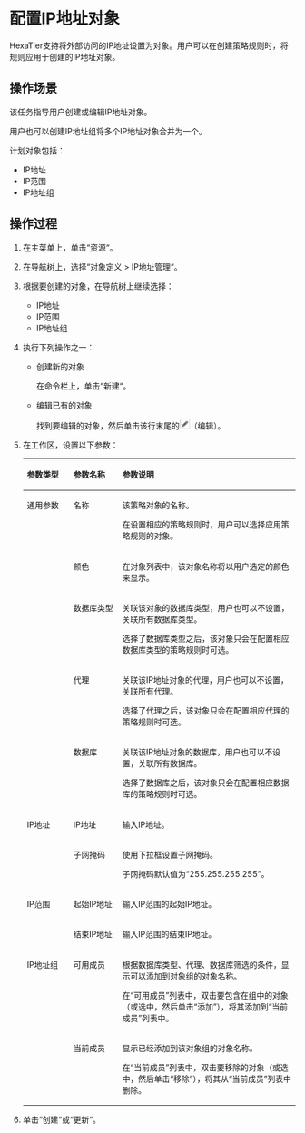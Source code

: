 # 配置IP地址对象<a name="ZH-CN_TOPIC_0111166563"></a>

HexaTier支持将外部访问的IP地址设置为对象。用户可以在创建策略规则时，将规则应用于创建的IP地址对象。

## 操作场景<a name="zh-cn_topic_0110575003_section27234667153559"></a>

该任务指导用户创建或编辑IP地址对象。

用户也可以创建IP地址组将多个IP地址对象合并为一个。

计划对象包括：

-   IP地址
-   IP范围
-   IP地址组

## 操作过程<a name="zh-cn_topic_0110575003_section7106121115212"></a>

1.  在主菜单上，单击“资源“。
2.  在导航树上，选择“对象定义 \> IP地址管理“。
3.  根据要创建的对象，在导航树上继续选择：
    -   IP地址
    -   IP范围
    -   IP地址组

4.  执行下列操作之一：
    -   创建新的对象

        在命令栏上，单击“新建“。

    -   编辑已有的对象

        找到要编辑的对象，然后单击该行末尾的![](figures/编辑.png)（编辑）。


5.  在工作区，设置以下参数：

    <a name="zh-cn_topic_0110575003_table1169941314365"></a>
    <table><thead align="left"><tr id="zh-cn_topic_0110575003_row870091310364"><th class="cellrowborder" valign="top" width="17%" id="mcps1.1.4.1.1"><p id="zh-cn_topic_0110575003_p1270011316363"><a name="zh-cn_topic_0110575003_p1270011316363"></a><a name="zh-cn_topic_0110575003_p1270011316363"></a>参数类型</p>
    </th>
    <th class="cellrowborder" valign="top" width="18%" id="mcps1.1.4.1.2"><p id="zh-cn_topic_0110575003_p11700181318369"><a name="zh-cn_topic_0110575003_p11700181318369"></a><a name="zh-cn_topic_0110575003_p11700181318369"></a>参数名称</p>
    </th>
    <th class="cellrowborder" valign="top" width="65%" id="mcps1.1.4.1.3"><p id="zh-cn_topic_0110575003_p197001713163620"><a name="zh-cn_topic_0110575003_p197001713163620"></a><a name="zh-cn_topic_0110575003_p197001713163620"></a>参数说明</p>
    </th>
    </tr>
    </thead>
    <tbody><tr id="zh-cn_topic_0110575003_row670061313363"><td class="cellrowborder" rowspan="5" valign="top" width="17%" headers="mcps1.1.4.1.1 "><p id="zh-cn_topic_0110575003_p270012135361"><a name="zh-cn_topic_0110575003_p270012135361"></a><a name="zh-cn_topic_0110575003_p270012135361"></a>通用参数</p>
    </td>
    <td class="cellrowborder" valign="top" width="18%" headers="mcps1.1.4.1.2 "><p id="zh-cn_topic_0110575003_p10701151373619"><a name="zh-cn_topic_0110575003_p10701151373619"></a><a name="zh-cn_topic_0110575003_p10701151373619"></a>名称</p>
    </td>
    <td class="cellrowborder" valign="top" width="65%" headers="mcps1.1.4.1.3 "><p id="zh-cn_topic_0110575003_p13747164310519"><a name="zh-cn_topic_0110575003_p13747164310519"></a><a name="zh-cn_topic_0110575003_p13747164310519"></a>该策略对象的名称。</p>
    <p id="zh-cn_topic_0110575003_p067265111557"><a name="zh-cn_topic_0110575003_p067265111557"></a><a name="zh-cn_topic_0110575003_p067265111557"></a>在设置相应的策略规则时，用户可以选择应用策略规则的对象。</p>
    </td>
    </tr>
    <tr id="zh-cn_topic_0110575003_row177011413113618"><td class="cellrowborder" valign="top" headers="mcps1.1.4.1.1 "><p id="zh-cn_topic_0110575003_p117011513113611"><a name="zh-cn_topic_0110575003_p117011513113611"></a><a name="zh-cn_topic_0110575003_p117011513113611"></a>颜色</p>
    </td>
    <td class="cellrowborder" valign="top" headers="mcps1.1.4.1.2 "><p id="zh-cn_topic_0110575003_p8701813193619"><a name="zh-cn_topic_0110575003_p8701813193619"></a><a name="zh-cn_topic_0110575003_p8701813193619"></a>在对象列表中，该对象名称将以用户选定的颜色来显示。</p>
    </td>
    </tr>
    <tr id="zh-cn_topic_0110575003_row2701413173610"><td class="cellrowborder" valign="top" headers="mcps1.1.4.1.1 "><p id="zh-cn_topic_0110575003_p870131373615"><a name="zh-cn_topic_0110575003_p870131373615"></a><a name="zh-cn_topic_0110575003_p870131373615"></a>数据库类型</p>
    </td>
    <td class="cellrowborder" valign="top" headers="mcps1.1.4.1.2 "><p id="zh-cn_topic_0110575003_p1167210513559"><a name="zh-cn_topic_0110575003_p1167210513559"></a><a name="zh-cn_topic_0110575003_p1167210513559"></a>关联该对象的数据库类型，用户也可以不设置，关联所有数据库类型。</p>
    <p id="zh-cn_topic_0110575003_p165722036105918"><a name="zh-cn_topic_0110575003_p165722036105918"></a><a name="zh-cn_topic_0110575003_p165722036105918"></a>选择了数据库类型之后，该对象只会在配置相应数据库类型的策略规则时可选。</p>
    </td>
    </tr>
    <tr id="zh-cn_topic_0110575003_row67011313153610"><td class="cellrowborder" valign="top" headers="mcps1.1.4.1.1 "><p id="zh-cn_topic_0110575003_p570121312360"><a name="zh-cn_topic_0110575003_p570121312360"></a><a name="zh-cn_topic_0110575003_p570121312360"></a>代理</p>
    </td>
    <td class="cellrowborder" valign="top" headers="mcps1.1.4.1.2 "><p id="zh-cn_topic_0110575003_p548514121007"><a name="zh-cn_topic_0110575003_p548514121007"></a><a name="zh-cn_topic_0110575003_p548514121007"></a>关联该IP地址对象的代理，用户也可以不设置，关联所有代理。</p>
    <p id="zh-cn_topic_0110575003_p248611216019"><a name="zh-cn_topic_0110575003_p248611216019"></a><a name="zh-cn_topic_0110575003_p248611216019"></a>选择了代理之后，该对象只会在配置相应代理的策略规则时可选。</p>
    </td>
    </tr>
    <tr id="zh-cn_topic_0110575003_row97013138366"><td class="cellrowborder" valign="top" headers="mcps1.1.4.1.1 "><p id="zh-cn_topic_0110575003_p12701201303619"><a name="zh-cn_topic_0110575003_p12701201303619"></a><a name="zh-cn_topic_0110575003_p12701201303619"></a>数据库</p>
    </td>
    <td class="cellrowborder" valign="top" headers="mcps1.1.4.1.2 "><p id="zh-cn_topic_0110575003_p1247819131018"><a name="zh-cn_topic_0110575003_p1247819131018"></a><a name="zh-cn_topic_0110575003_p1247819131018"></a>关联该IP地址对象的数据库，用户也可以不设置，关联所有数据库。</p>
    <p id="zh-cn_topic_0110575003_p947820136015"><a name="zh-cn_topic_0110575003_p947820136015"></a><a name="zh-cn_topic_0110575003_p947820136015"></a>选择了数据库之后，该对象只会在配置相应数据库的策略规则时可选。</p>
    </td>
    </tr>
    <tr id="zh-cn_topic_0110575003_row1701141310363"><td class="cellrowborder" rowspan="2" valign="top" width="17%" headers="mcps1.1.4.1.1 "><p id="zh-cn_topic_0110575003_p770201343615"><a name="zh-cn_topic_0110575003_p770201343615"></a><a name="zh-cn_topic_0110575003_p770201343615"></a>IP地址</p>
    </td>
    <td class="cellrowborder" valign="top" width="18%" headers="mcps1.1.4.1.2 "><p id="zh-cn_topic_0110575003_p1770261313366"><a name="zh-cn_topic_0110575003_p1770261313366"></a><a name="zh-cn_topic_0110575003_p1770261313366"></a>IP地址</p>
    </td>
    <td class="cellrowborder" valign="top" width="65%" headers="mcps1.1.4.1.3 "><p id="zh-cn_topic_0110575003_p146721851135511"><a name="zh-cn_topic_0110575003_p146721851135511"></a><a name="zh-cn_topic_0110575003_p146721851135511"></a>输入IP地址。</p>
    </td>
    </tr>
    <tr id="zh-cn_topic_0110575003_row8598193353819"><td class="cellrowborder" valign="top" headers="mcps1.1.4.1.1 "><p id="zh-cn_topic_0110575003_p1959933313816"><a name="zh-cn_topic_0110575003_p1959933313816"></a><a name="zh-cn_topic_0110575003_p1959933313816"></a>子网掩码</p>
    </td>
    <td class="cellrowborder" valign="top" headers="mcps1.1.4.1.2 "><p id="zh-cn_topic_0110575003_p11672551195510"><a name="zh-cn_topic_0110575003_p11672551195510"></a><a name="zh-cn_topic_0110575003_p11672551195510"></a>使用下拉框设置子网掩码。</p>
    <p id="zh-cn_topic_0110575003_p1241219397816"><a name="zh-cn_topic_0110575003_p1241219397816"></a><a name="zh-cn_topic_0110575003_p1241219397816"></a>子网掩码默认值为<span class="parmvalue" id="zh-cn_topic_0110575003_parmvalue63213503453"><a name="zh-cn_topic_0110575003_parmvalue63213503453"></a><a name="zh-cn_topic_0110575003_parmvalue63213503453"></a>“255.255.255.255”</span>。</p>
    </td>
    </tr>
    <tr id="zh-cn_topic_0110575003_row1780193323818"><td class="cellrowborder" rowspan="2" valign="top" width="17%" headers="mcps1.1.4.1.1 "><p id="zh-cn_topic_0110575003_p578093353815"><a name="zh-cn_topic_0110575003_p578093353815"></a><a name="zh-cn_topic_0110575003_p578093353815"></a>IP范围</p>
    </td>
    <td class="cellrowborder" valign="top" width="18%" headers="mcps1.1.4.1.2 "><p id="zh-cn_topic_0110575003_p7780123310385"><a name="zh-cn_topic_0110575003_p7780123310385"></a><a name="zh-cn_topic_0110575003_p7780123310385"></a>起始IP地址</p>
    </td>
    <td class="cellrowborder" valign="top" width="65%" headers="mcps1.1.4.1.3 "><p id="zh-cn_topic_0110575003_p141176411434"><a name="zh-cn_topic_0110575003_p141176411434"></a><a name="zh-cn_topic_0110575003_p141176411434"></a>输入IP范围的起始IP地址。</p>
    </td>
    </tr>
    <tr id="zh-cn_topic_0110575003_row1995017330389"><td class="cellrowborder" valign="top" headers="mcps1.1.4.1.1 "><p id="zh-cn_topic_0110575003_p11951033173816"><a name="zh-cn_topic_0110575003_p11951033173816"></a><a name="zh-cn_topic_0110575003_p11951033173816"></a>结束IP地址</p>
    </td>
    <td class="cellrowborder" valign="top" headers="mcps1.1.4.1.2 "><p id="zh-cn_topic_0110575003_p171190414436"><a name="zh-cn_topic_0110575003_p171190414436"></a><a name="zh-cn_topic_0110575003_p171190414436"></a>输入IP范围的结束IP地址。</p>
    </td>
    </tr>
    <tr id="zh-cn_topic_0110575003_row1098761718117"><td class="cellrowborder" rowspan="2" valign="top" width="17%" headers="mcps1.1.4.1.1 "><p id="zh-cn_topic_0110575003_p118352411112"><a name="zh-cn_topic_0110575003_p118352411112"></a><a name="zh-cn_topic_0110575003_p118352411112"></a>IP地址组</p>
    </td>
    <td class="cellrowborder" valign="top" width="18%" headers="mcps1.1.4.1.2 "><p id="zh-cn_topic_0110575003_p410682019115"><a name="zh-cn_topic_0110575003_p410682019115"></a><a name="zh-cn_topic_0110575003_p410682019115"></a>可用成员</p>
    </td>
    <td class="cellrowborder" valign="top" width="65%" headers="mcps1.1.4.1.3 "><p id="zh-cn_topic_0110575003_p189231851141115"><a name="zh-cn_topic_0110575003_p189231851141115"></a><a name="zh-cn_topic_0110575003_p189231851141115"></a>根据数据库类型、代理、数据库筛选的条件，显示可以添加到对象组的对象名称。</p>
    <p id="zh-cn_topic_0110575003_p5106112051113"><a name="zh-cn_topic_0110575003_p5106112051113"></a><a name="zh-cn_topic_0110575003_p5106112051113"></a>在<span class="parmname" id="zh-cn_topic_0110575003_parmname7811189294"><a name="zh-cn_topic_0110575003_parmname7811189294"></a><a name="zh-cn_topic_0110575003_parmname7811189294"></a>“可用成员”</span>列表中，双击要包含在组中的对象（或选中，然后单击<span class="uicontrol" id="zh-cn_topic_0110575003_uicontrol103058315295"><a name="zh-cn_topic_0110575003_uicontrol103058315295"></a><a name="zh-cn_topic_0110575003_uicontrol103058315295"></a>“添加”</span>），将其添加到<span class="parmname" id="zh-cn_topic_0110575003_parmname4170135162914"><a name="zh-cn_topic_0110575003_parmname4170135162914"></a><a name="zh-cn_topic_0110575003_parmname4170135162914"></a>“当前成员”</span>列表中。</p>
    </td>
    </tr>
    <tr id="zh-cn_topic_0110575003_row445471831112"><td class="cellrowborder" valign="top" headers="mcps1.1.4.1.1 "><p id="zh-cn_topic_0110575003_p164691920151115"><a name="zh-cn_topic_0110575003_p164691920151115"></a><a name="zh-cn_topic_0110575003_p164691920151115"></a>当前成员</p>
    </td>
    <td class="cellrowborder" valign="top" headers="mcps1.1.4.1.2 "><p id="zh-cn_topic_0110575003_p167504141212"><a name="zh-cn_topic_0110575003_p167504141212"></a><a name="zh-cn_topic_0110575003_p167504141212"></a>显示已经添加到该对象组的对象名称。</p>
    <p id="zh-cn_topic_0110575003_p144690203116"><a name="zh-cn_topic_0110575003_p144690203116"></a><a name="zh-cn_topic_0110575003_p144690203116"></a>在<span class="parmname" id="zh-cn_topic_0110575003_parmname3612171962914"><a name="zh-cn_topic_0110575003_parmname3612171962914"></a><a name="zh-cn_topic_0110575003_parmname3612171962914"></a>“当前成员”</span>列表中，双击要移除的对象（或选中，然后单击<span class="uicontrol" id="zh-cn_topic_0110575003_uicontrol14349172662914"><a name="zh-cn_topic_0110575003_uicontrol14349172662914"></a><a name="zh-cn_topic_0110575003_uicontrol14349172662914"></a>“移除”</span>），将其从<span class="parmname" id="zh-cn_topic_0110575003_parmname5333111513296"><a name="zh-cn_topic_0110575003_parmname5333111513296"></a><a name="zh-cn_topic_0110575003_parmname5333111513296"></a>“当前成员”</span>列表中删除。</p>
    </td>
    </tr>
    </tbody>
    </table>

6.  单击“创建“或“更新“。

